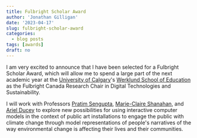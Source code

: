 ```yaml
---
title: Fulbright Scholar Award
author: 'Jonathan Gilligan'
date: '2023-04-17'
slug: fulbright-scholar-award
categories:
  - blog posts
tags: [awards]
draft: no
---
```

I am very excited to announce that I have been selected for a Fulbright Scholar
Award, which will allow me to spend a large part of the next academic year at
the [University of Calgary](https://www.ucalgary.ca/)'s 
[Werklund School of Education](https://werklund.ucalgary.ca/)
as the Fulbright Canada Research Chair in Digital Technologies and 
Sustainability. 

<!--more-->
I will work with Professors 
[Pratim Sengupta](https://www.m3lab.org/), 
[Marie-Claire Shanahan](https://boundaryvision.com/), and 
[Ariel Ducey](https://www.arielducey.com/) 
to explore new possibilities for using interactive computer models
in the context of public art installations to engage the public with climate
change through model representations of people's narratives of the way 
environmental change is affecting their lives and their communities.

